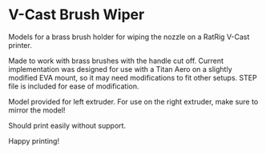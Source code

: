 # V-Cast Brush Wiper
Models for a brass brush holder for wiping the nozzle on a RatRig V-Cast printer.

Made to work with brass brushes with the handle cut off. Current implementation was designed for use with a Titan Aero on a slightly modified EVA mount, so it may need modifications to fit other setups. STEP file is included for ease of modification.

Model provided for left extruder. For use on the right extruder, make sure to mirror the model!

Should print easily without support.

Happy printing!

